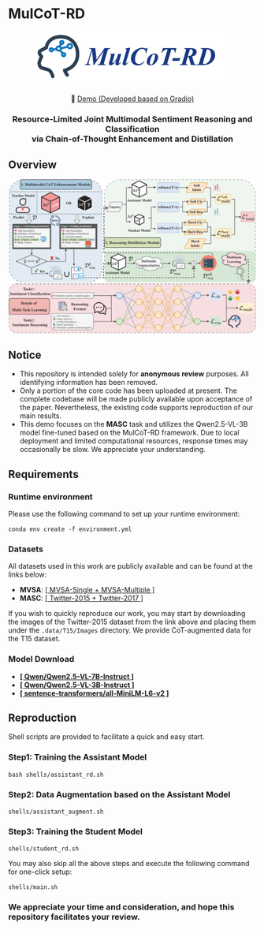 # MulCoT-RD

<p align="center">
    <img src="https://github.com/123sghn/AAAI2026/blob/main/assets/logo.png" width="400"/>
</p>

<p align="center">
        🤗 <a href="https://a9a4233fc665496ec2.gradio.live/">Demo (Developed based on Gradio)</a>
</p>

<h3 align="center">
  Resource-Limited Joint Multimodal Sentiment Reasoning and Classification <br/>
  via Chain-of-Thought Enhancement and Distillation
</h3>

## Overview
![overview](./assets/framework.png)

## Notice
- This repository is intended solely for **anonymous review** purposes. All identifying information has been removed.
- Only a portion of the core code has been uploaded at present. The complete codebase will be made publicly available upon acceptance of the paper. Nevertheless, the existing code supports reproduction of our main results.
- This demo focuses on the **MASC** task and utilizes the Qwen2.5-VL-3B model fine-tuned based on the MulCoT-RD framework. Due to local deployment and limited computational resources, response times may occasionally be slow. We appreciate your understanding.

## Requirements
### Runtime environment
Please use the following command to set up your runtime environment:
```
conda env create -f environment.yml
```

### Datasets
All datasets used in this work are publicly available and can be found at the links below:
- **MVSA**:  [[ MVSA-Single + MVSA-Multiple ]](https://mcrlab.net/research/mvsa-sentiment-analysis-on-multi-view-social-data/)
- **MASC**:  [[ Twitter-2015 + Twitter-2017 ]](https://github.com/jefferyYu/TomBERT)

If you wish to quickly reproduce our work, you may start by downloading the images of the Twitter-2015 dataset from the link above and placing them under the `.data/T15/Images` directory. We provide CoT-augmented data for the T15 dataset.

### Model Download
- **[[ Qwen/Qwen2.5-VL-7B-Instruct ]](https://huggingface.co/Qwen/Qwen2.5-VL-7B-Instruct)**
- **[[ Qwen/Qwen2.5-VL-3B-Instruct ]](https://huggingface.co/Qwen/Qwen2.5-VL-3B-Instruct)**
- **[[ sentence-transformers/all-MiniLM-L6-v2 ]](https://huggingface.co/sentence-transformers/all-MiniLM-L6-v2)**

## Reproduction
Shell scripts are provided to facilitate a quick and easy start.

### Step1: Training the Assistant Model
```
bash shells/assistant_rd.sh
```

### Step2: Data Augmentation based on the Assistant Model
```
shells/assistant_augment.sh
```

### Step3: Training the Student Model
```
shells/student_rd.sh
```

You may also skip all the above steps and execute the following command for one-click setup:
```
shells/main.sh
```

### We appreciate your time and consideration, and hope this repository facilitates your review.
